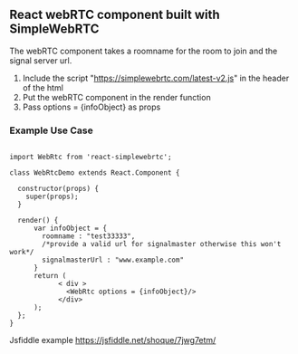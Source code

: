 ## React webRTC component built with SimpleWebRTC ##

The webRTC component takes a roomname for the room to join and the signal server url.

1. Include the script "https://simplewebrtc.com/latest-v2.js" in the header of the html
2. Put the  webRTC component in the render function
3. Pass options = {infoObject} as props

### Example Use Case ###

```

import WebRtc from 'react-simplewebrtc';

class WebRtcDemo extends React.Component {

  constructor(props) {
    super(props);
  }

  render() {
      var infoObject = {
        roomname : "test33333",
        /*provide a valid url for signalmaster otherwise this won't work*/
        signalmasterUrl : "www.example.com"
      }
      return ( 
            < div >
              <WebRtc options = {infoObject}/>
            </div>
      );
  };
}
```





Jsfiddle example  https://jsfiddle.net/shoque/7jwg7etm/